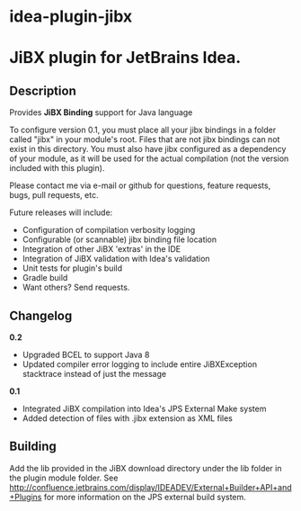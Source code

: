 idea-plugin-jibx
================

# JiBX plugin for JetBrains Idea.

## Description
Provides **JiBX Binding** support for Java language

To configure version 0.1, you must place all your jibx bindings in a folder called "jibx" in your module's root.
Files that are not jibx bindings can not exist in this directory.  You must also have jibx configured as a
dependency of your module, as it will be used for the actual compilation (not the version included with this plugin).

Please contact me via e-mail or github for questions, feature requests, bugs, pull requests, etc.

Future releases will include:
* Configuration of compilation verbosity logging
* Configurable (or scannable) jibx binding file location
* Integration of other JiBX 'extras' in the IDE
* Integration of JiBX validation with Idea's validation
* Unit tests for plugin's build
* Gradle build
* Want others?  Send requests.

## Changelog
**0.2**
* Upgraded BCEL to support Java 8
* Updated compiler error logging to include entire JiBXException stacktrace instead of just the message

**0.1**
* Integrated JiBX compilation into Idea's JPS External Make system
* Added detection of files with .jibx extension as XML files

## Building

Add the lib provided in the JiBX download directory under the lib folder in the plugin module folder.  See
http://confluence.jetbrains.com/display/IDEADEV/External+Builder+API+and+Plugins for more information on the JPS
external build system.